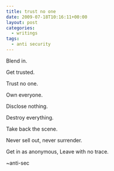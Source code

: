 ```yaml
---
title: trust no one
date: 2009-07-18T10:16:11+00:00
layout: post
categories:
  - writings
tags:
  - anti security
---
```


Blend in.

Get trusted.

Trust no one.

Own everyone.

Disclose nothing.

Destroy everything.

Take back the scene.

Never sell out, never surrender.

Get in as anonymous, Leave with no trace.

~anti-sec
